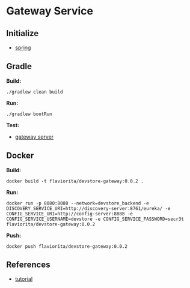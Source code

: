 # Gateway Service

## Initialize

- [spring](https://start.spring.io/#!type=gradle-project&language=java&platformVersion=3.2.6&packaging=jar&jvmVersion=17&groupId=cloud.crosstraining.devstore&artifactId=gateway&name=gateway&description=Demo%20project%20for%20Spring%20Boot&packageName=cloud.crosstraining.devstore.gateway&dependencies=cloud-config-client,cloud-gateway,cloud-eureka)

## Gradle

**Build:**

```shell
./gradlew clean build
```

**Run:**

```shell
./gradlew bootRun
```

**Test:**

- [gateway server](http://localhost:8080/actuator/health)

## Docker

**Build:**

```shell
docker build -t flaviorita/devstore-gateway:0.0.2 .
```

**Run:**

```shell
docker run -p 8080:8080 --network=devstore_backend -e DISCOVERY_SERVICE_URI=http://discovery-server:8761/eureka/ -e CONFIG_SERVICE_URI=http://config-server:8888 -e CONFIG_SERVICE_USERNAME=devstore -e CONFIG_SERVICE_PASSWORD=secr3t flaviorita/devstore-gateway:0.0.2
```

**Push:**

```shell
docker push flaviorita/devstore-gateway:0.0.2
```

## References

- [tutorial](https://www.youtube.com/watch?v=0N59T8blTkQ&list=PLxy6jHplP3Hi_W8iuYSbAeeMfaTZt49PW&index=16)
